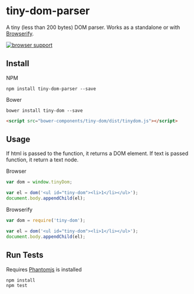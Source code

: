 # tiny-dom-parser
 
A tiny (less than 200 bytes) DOM parser. Works as a standalone or with [Browserify](http://browserify.org).

[![browser support](https://ci.testling.com/scottcorgan/tiny-dom.png)](https://ci.testling.com/scottcorgan/tiny-dom)
 
## Install

NPM
 
```
npm install tiny-dom-parser --save
```

Bower

```
bower install tiny-dom --save
```

```html
<script src="bower-components/tiny-dom/dist/tinydom.js"></script>
```

## Usage

If html is passed to the function, it returns a DOM element. If text is passed function, it return  a text node.

Browser

```js
var dom = window.tinyDom;

var el = dom('<ul id="tiny-dom"><li>1</li></ul>');
document.body.appendChild(el);
```

Browserify

```js
var dom = require('tiny-dom');

var el = dom('<ul id="tiny-dom"><li>1</li></ul>');
document.body.appendChild(el);
```
 
## Run Tests
 
Requires [Phantomjs](phantomjs.org/download.html) is installed
 
```
npm install
npm test
```